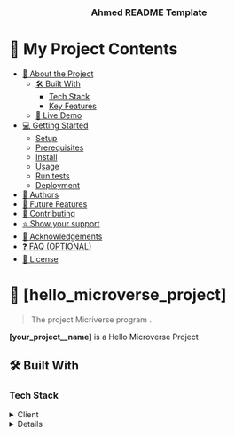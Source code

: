 <a name="readme-top"></a>

<div align="center">

  <h3><b>Ahmed README Template</b></h3>

</div>

# 📗 My Project Contents

- [📖 About the Project](#about-project)
  - [🛠 Built With](#built-with)
    - [Tech Stack](#tech-stack)
    - [Key Features](#key-features)
  - [🚀 Live Demo](#live-demo)
- [💻 Getting Started](#getting-started)
  - [Setup](#setup)
  - [Prerequisites](#prerequisites)
  - [Install](#install)
  - [Usage](#usage)
  - [Run tests](#run-tests)
  - [Deployment](#deployment)
- [👥 Authors](#authors)
- [🔭 Future Features](#future-features)
- [🤝 Contributing](#contributing)
- [⭐️ Show your support](#support)
- [🙏 Acknowledgements](#acknowledgements)
- [❓ FAQ (OPTIONAL)](#faq)
- [📝 License](#license)

# 📖 [hello_microverse_project] <a name="hello-microverse"></a>

> The  project Micriverse program .

**[your_project__name]** is a Hello Microverse Project

## 🛠 Built With <a name="built-with"></a>

### Tech Stack <a name="tech-stack"></a>
<details>
  <summary>Client</summary>
  <ul>
    <li><a href="https://microverse.org//">Microverse</a></li>
  </ul>
</details>

<details> 
### ahmed Features <a name="Ahmed-features"></a>

> It's first project from Microverse.

- **[Contact form]**

<p align="right">(<a href="#readme-top">back to top</a>)</p>

## 🚀 Ahmed Demo <a name="Ahmed-demo"></a>
- [Live Demo Link](https://github.com/AhmedMh0)

<p align="right">(<a href="#readme-top">back to top</a>)</p>

## 💻 Project Started <a name="project-started"></a>

### Prerequisites

In order to run this project you need:
- [ ] (git)
- [ ] (VsCode)
### Setup

Clone this repository to your desired folder:
https://github.com/AhmedMh0/Hello-Microvers-Project.git
### Install

Install this project with:
Install from Github
### Usage

To run the project, execute the following command:
git push

### Run tests

To run tests, run the following command:
git log

### Deployment

You can deploy this project using:
Github

<p align="right">(<a href="#readme-top">back to top</a>)</p>

## 👥 Ahmed <a name="authors"></a>

> Mention all of the collaborators of this project.

👤 **Ahmed**

- GitHub: [@githubhandle](https://github.com/AhmedMh0)
<p align="right">(<a href="#readme-top">back to top</a>)</p>

## 🔭 Ahmed Features <a name="Ahmed-features"></a>



- [ ] **[Contact form]**

<p align="right">(<a href="#readme-top">back to top</a>)</p>

## 🤝 Any Contributing <a name="any-contributing"></a>

Contributions, issues, and feature requests are welcome!

Feel free to check the [issues page](https://github.com/AhmedMh0).

<p align="right">(<a href="#readme-top">back to top</a>)</p>

## ⭐️ Show Ahmed your support <a name="support"></a>

> Write a message to encourage readers to support your project

If you like this project follow me.

<p align="right">(<a href="#readme-top">back to top</a>)</p>

## 🙏 That's Microverse Acknowledgments <a name="acknowledgements"></a>

> Give credit to everyone who inspired your codebase.

I would like to thank Microverse Team

<p align="right">(<a href="#readme-top">back to top</a>)</p>

## ❓ FAQ (OPTIONAL) <a name="faq"></a>

- **[Provide Feedback: If you've tried out the project or have any suggestions for improvement, we would love to hear from you. Your feedback is invaluable in shaping the future direction of the project.

]**
<p align="right">(<a href="#readme-top">back to top</a>)</p>

## 📝 License <a name="license"></a>

This project is [MIT](MIT.md)._

<p align="right">(<a href="#readme-top">back to top</a>)</p>
